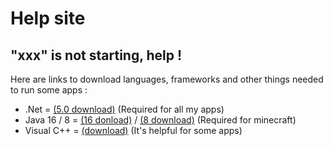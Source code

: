 # Help site <br>

## "xxx" is not starting, help ! <br>
Here are links to download languages, frameworks and other things needed to run some apps : <br>
- .Net = [(5.0 download)](https://download.visualstudio.microsoft.com/download/pr/ced7fd9b-73b9-4756-b9a4-e887281b8c82/7ab0a8e6e8257f1322c6b63a5e01fcb9/dotnet-sdk-5.0.301-win-x64.exe) (Required for all my apps) <br>
- Java 16 / 8 = [(16 donload)](https://download.oracle.com/otn-pub/java/jdk/16.0.1+9/7147401fd7354114ac51ef3e1328291f/jdk-16.0.1_windows-x64_bin.exe) / [(8 download)](https://download.oracle.com/otn-pub/java/jdk/8u291-b10/d7fc238d0cbf4b0dac67be84580cfb4b/jdk-8u291-windows-x64.exe) (Required for minecraft) <br>
- Visual C++ = [(download)](https://aka.ms/vs/16/release/vc_redist.x64.exe) (It's helpful for some apps) <br>
